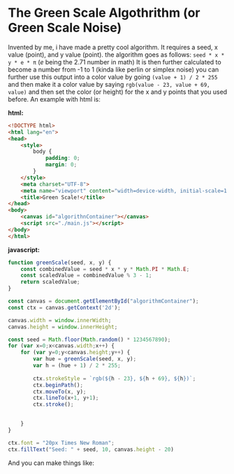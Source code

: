 # The Green Scale Algothrithm (or Green Scale Noise)

Invented by me, i have made a pretty cool algorithm. It requires a seed, x value (point), and y value (point). the algorithm goes as follows: `seed * x * y * e * π` (*e* being the 2.71 number in math) It is then further calculated to become a number from -1 to 1 (kinda like perlin or simplex noise) you can further use this output into a color value by going `(value + 1) / 2 * 255` and then make it a color value by saying `rgb(value - 23, value + 69, value)` and then set the color (or height) for the x and y points that you used before. An example with html is:

**html:**
```html
<!DOCTYPE html>
<html lang="en">
<head>
    <style>
        body {
            padding: 0;
            margin: 0;
        }
    </style>
    <meta charset="UTF-8">
    <meta name="viewport" content="width=device-width, initial-scale=1.0">
    <title>Green Scale!</title>
</head>
<body>
    <canvas id="algorithnContainer"></canvas>
    <script src="./main.js"></script>
</body>
</html>
```

**javascript:**
```javascript
function greenScale(seed, x, y) {
    const combinedValue = seed * x * y * Math.PI * Math.E;
    const scaledValue = combinedValue % 3 - 1;
    return scaledValue;
}

const canvas = document.getElementById("algorithmContainer");
const ctx = canvas.getContext('2d');

canvas.width = window.innerWidth;
canvas.height = window.innerHeight;

const seed = Math.floor(Math.random() * 1234567890);
for (var x=0;x<canvas.width;x++) {
    for (var y=0;y<canvas.height;y++) {
        var hue = greenScale(seed, x, y);
        var h = (hue + 1) / 2 * 255;
        
        ctx.strokeStyle = `rgb(${h - 23}, ${h + 69}, ${h})`;
        ctx.beginPath();
        ctx.moveTo(x, y);
        ctx.lineTo(x+1, y+1);
        ctx.stroke();

        
    }
}

ctx.font = "20px Times New Roman";
ctx.fillText("Seed: " + seed, 10, canvas.height - 20)
```

And you can make things like:
